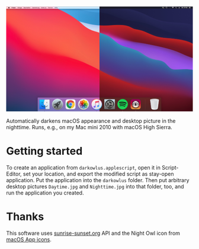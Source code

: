 ![Graphical abstract](assets/img/darkowlus-desktop.png "Example macOS High Sierra desktop in the daytime and in the nighttime")

Automatically darkens macOS appearance and desktop picture in the nighttime.
Runs, e.g., on my Mac mini 2010 with macOS High Sierra.

# Getting started

To create an application from `darkowlus.applescript`, open it in Script-Editor,
set your location, and export the modified script as stay-open application. Put
the application into the `darkowlus` folder. Then put arbitrary desktop pictures
`Daytime.jpg` and `Nighttime.jpg` into that folder, too, and run the application
you created.

# Thanks

This software uses [sunrise-sunset.org](https://sunrise-sunset.org) API and
the Night Owl icon from [macOS App icons](https://macosicons.com/).
